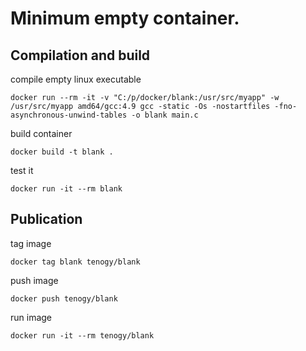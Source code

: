 # Minimum empty container.

## Compilation and build

compile empty linux executable

`docker run --rm -it -v "C:/p/docker/blank:/usr/src/myapp" -w /usr/src/myapp amd64/gcc:4.9 gcc -static -Os -nostartfiles -fno-asynchronous-unwind-tables -o blank main.c`

build container

`docker build -t blank .`

test it

`docker run -it --rm blank`

## Publication

tag image

`docker tag blank tenogy/blank`

push image

`docker push tenogy/blank`

run image

`docker run -it --rm tenogy/blank`
